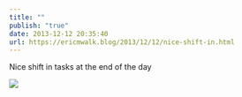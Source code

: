 ```yaml
---
title: ""
publish: "true"
date: 2013-12-12 20:35:40
url: https://ericmwalk.blog/2013/12/12/nice-shift-in.html
---
```


Nice shift in tasks at the end of the day

![](https://ericmwalk.blog/uploads/2022/adb69f0e61.jpg)